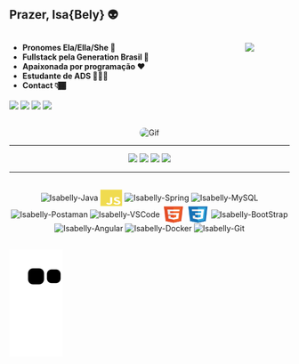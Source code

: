<div>

  <h2>Prazer, Isa{Bely}   👽 <h2>   
<h4>
<img align="right" width="80" src="https://media.giphy.com/media/0TtX2qqpxp3pIafzio/giphy.gif">
   
  - Pronomes Ela/Ella/She 🌼
  - Fullstack pela Generation Brasil 🚀 
  - Apaixonada por programação  ❤
  - Estudante de ADS 👩🏾‍💻 
  - Contact 👇🏾 </h4>
     </div>
 
<div> 
   <a href = "mailto:isabellylemos.ml@gmail.com"><img src="https://img.shields.io/badge/-Gmail-%23333?style=for-the-badge&logo=gmail&logoColor=white" target="_blank"></a>
   <a href="https://linkedin.com/in/isabelly-lemos" target="_blank"><img src="https://img.shields.io/badge/-LinkedIn-%230077B5?style=for-the-badge&logo=linkedin&logoColor=white" target="_blank"></a> 
  <a href="https://instagram.com/isabellylemoss" target="_blank"><img src="https://img.shields.io/badge/-Instagram-%23E4405F?style=for-the-badge&logo=instagram&logoColor=white" target="_blank"></a>
  <a href="https://discord.com/isabellylemos3946" target="_blank"><img src="https://img.shields.io/badge/Discord-7289DA?style=for-the-badge&logo=discord&logoColor=white" target="_blank"></a> 
 
</div>
 
 ##
 
<div align="center" > 

<img align="leaft" alt="Gif" height="300" width="1800" style="border-radius:50px;"  src="https://c.tenor.com/YG_Jz4QQFNIAAAAC/pixel-art-room.gif">

</div>
<hr>
 <div align="center">
   
  <img height="150em" src="https://github-profile-summary-cards.vercel.app/api/cards/profile-details?username=isabellylemos&theme=radical"/> 
<img height="150em" src="https://github-readme-stats.vercel.app/api?username=isabellylemos&show_icons=true&theme=radical&include_all_commits=true&count_private=false&hide_border=true"/> <img height="150em" src="https://github-readme-stats.vercel.app/api/top-langs/?username=isabellylemos&layout=compact&langs_count=7&theme=radical&hide_border=true"/> <img height="150em" src="https://github-readme-streak-stats.herokuapp.com/?user=isabellylemos&theme=radical&hide_border=true"/>
  
</div>
   <hr>
 
   
<div style="display: inline_block" align="center"><br>
  
  
 
 <img align="center" alt="Isabelly-Java" src="https://cdn.jsdelivr.net/gh/devicons/devicon/icons/java/java-original-wordmark.svg" width="50" height="50"/> 
 <img align="center" alt="Isabelly-Js" src="https://raw.githubusercontent.com/devicons/devicon/master/icons/javascript/javascript-plain.svg" width="40" height="30"/>
  <img align="center" alt="Isabelly-Spring" src="https://cdn.jsdelivr.net/gh/devicons/devicon/icons/spring/spring-original-wordmark.svg" width="60" height="50"/> 
  <img align="center" alt="Isabelly-MySQL" src="https://icongr.am/devicon/mysql-original.svg?size=128&color=currentColor" width="50" height="40"/>
  <img align="center" alt="Isabelly-Postaman" src="https://user-images.githubusercontent.com/102272830/174455419-6fad00e8-c3d4-4eba-97bf-ba985b235111.png" width="30" height="30"/>
  <img align="center" alt="Isabelly-VSCode" src="https://cdn.jsdelivr.net/gh/devicons/devicon/icons/vscode/vscode-original.svg"  width="40" height="30" />
  <img align="center" alt="Isabelly-HTML" src="https://raw.githubusercontent.com/devicons/devicon/master/icons/html5/html5-original.svg" width="40" height="30" />
  <img align="center" alt="Isabelly-CSS" src="https://raw.githubusercontent.com/devicons/devicon/master/icons/css3/css3-original.svg" width="40" height="30" />
  <img align="center" alt="Isabelly-BootStrap" src="https://user-images.githubusercontent.com/102272830/174455281-2f78d0fd-1454-4928-a568-523273cb3a94.png" width="35" height="40"/>
  <img align="center" alt="Isabelly-Angular" src="https://icongr.am/devicon/angularjs-original.svg?size=128&color=currentColor" width="45" height="35" />
  <img align="center" alt="Isabelly-Docker" src="https://user-images.githubusercontent.com/102272830/174455357-54638f01-cc60-44a2-ba8b-ecbe4978cd88.png" width="50" height="40"/>
  <img align="center" alt="Isabelly-Git" src="https://cdn.jsdelivr.net/gh/devicons/devicon/icons/git/git-original-wordmark.svg" width="60" height="50"/>

  
##
 
</div>
   
   ![snake gif](https://github.com/isabellylemos/isabellylemos/blob/output/github-contribution-grid-snake.svg)
 
   




